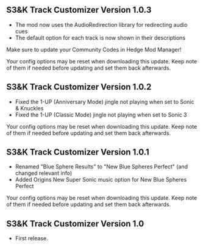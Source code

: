 ## S3&K Track Customizer Version 1.0.3
- The mod now uses the AudioRedirection library for redirecting audio cues
- The default option for each track is now shown in their descriptions

Make sure to update your Community Codes in Hedge Mod Manager!

Your config options may be reset when downloading this update. Keep note of them if needed before updating and set them back afterwards.

## S3&K Track Customizer Version 1.0.2
- Fixed the 1-UP (Anniversary Mode) jingle not playing when set to Sonic & Knuckles
- Fixed the 1-UP (Classic Mode) jingle not playing when set to Sonic 3

Your config options may be reset when downloading this update. Keep note of them if needed before updating and set them back afterwards.

## S3&K Track Customizer Version 1.0.1
- Renamed "Blue Sphere Results" to "New Blue Spheres Perfect" (and changed relevant info)
- Added Origins New Super Sonic music option for New Blue Spheres Perfect

Your config options may be reset when downloading this update. Keep note of them if needed before updating and set them back afterwards.

## S3&K Track Customizer Version 1.0
- First release.